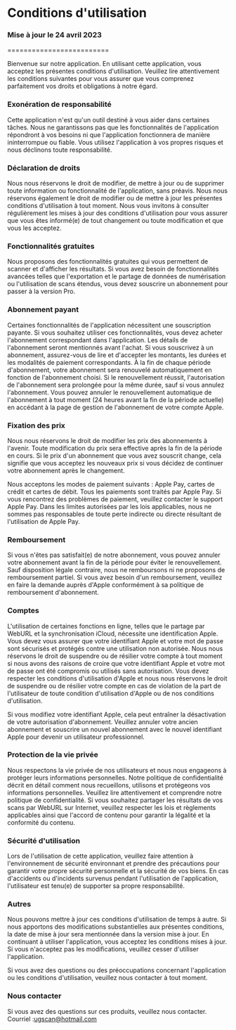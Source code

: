 # Conditions d'utilisation
### Mise à jour le 24 avril 2023
=========================

Bienvenue sur notre application. En utilisant cette application, vous acceptez les présentes conditions d'utilisation. Veuillez lire attentivement les conditions suivantes pour vous assurer que vous comprenez parfaitement vos droits et obligations à notre égard.

### Exonération de responsabilité
Cette application n'est qu'un outil destiné à vous aider dans certaines tâches. Nous ne garantissons pas que les fonctionnalités de l'application répondront à vos besoins ni que l'application fonctionnera de manière ininterrompue ou fiable. Vous utilisez l'application à vos propres risques et nous déclinons toute responsabilité.

### Déclaration de droits
Nous nous réservons le droit de modifier, de mettre à jour ou de supprimer toute information ou fonctionnalité de l'application, sans préavis. Nous nous réservons également le droit de modifier ou de mettre à jour les présentes conditions d'utilisation à tout moment. Nous vous invitons à consulter régulièrement les mises à jour des conditions d'utilisation pour vous assurer que vous êtes informé(e) de tout changement ou toute modification et que vous les acceptez.

### Fonctionnalités gratuites
Nous proposons des fonctionnalités gratuites qui vous permettent de scanner et d'afficher les résultats. Si vous avez besoin de fonctionnalités avancées telles que l'exportation et le partage de données de numérisation ou l'utilisation de scans étendus, vous devez souscrire un abonnement pour passer à la version Pro.

### Abonnement payant
Certaines fonctionnalités de l'application nécessitent une souscription payante. Si vous souhaitez utiliser ces fonctionnalités, vous devez acheter l'abonnement correspondant dans l'application. Les détails de l'abonnement seront mentionnés avant l'achat. Si vous souscrivez à un abonnement, assurez-vous de lire et d'accepter les montants, les durées et les modalités de paiement correspondants.
À la fin de chaque période d'abonnement, votre abonnement sera renouvelé automatiquement en fonction de l'abonnement choisi. Si le renouvellement réussit, l'autorisation de l'abonnement sera prolongée pour la même durée, sauf si vous annulez l'abonnement.
Vous pouvez annuler le renouvellement automatique de l'abonnement à tout moment (24 heures avant la fin de la période actuelle) en accédant à la page de gestion de l'abonnement de votre compte Apple.

### Fixation des prix
Nous nous réservons le droit de modifier les prix des abonnements à l'avenir. Toute modification du prix sera effective après la fin de la période en cours. Si le prix d'un abonnement que vous avez souscrit change, cela signifie que vous acceptez les nouveaux prix si vous décidez de continuer votre abonnement après le changement.

Nous acceptons les modes de paiement suivants : Apple Pay, cartes de crédit et cartes de débit. Tous les paiements sont traités par Apple Pay. Si vous rencontrez des problèmes de paiement, veuillez contacter le support Apple Pay. Dans les limites autorisées par les lois applicables, nous ne sommes pas responsables de toute perte indirecte ou directe résultant de l'utilisation de Apple Pay.

### Remboursement
Si vous n'êtes pas satisfait(e) de notre abonnement, vous pouvez annuler votre abonnement avant la fin de la période pour éviter le renouvellement. Sauf disposition légale contraire, nous ne remboursons ni ne proposons de remboursement partiel. Si vous avez besoin d'un remboursement, veuillez en faire la demande auprès d'Apple conformément à sa politique de remboursement d'abonnement.

### Comptes
L'utilisation de certaines fonctions en ligne, telles que le partage par WebURL et la synchronisation iCloud, nécessite une identification Apple. Vous devez vous assurer que votre identifiant Apple et votre mot de passe sont sécurisés et protégés contre une utilisation non autorisée.
Nous nous réservons le droit de suspendre ou de résilier votre compte à tout moment si nous avons des raisons de croire que votre identifiant Apple et votre mot de passe ont été compromis ou utilisés sans autorisation.
Vous devez respecter les conditions d'utilisation d'Apple et nous nous réservons le droit de suspendre ou de résilier votre compte en cas de violation de la part de l'utilisateur de toute condition d'utilisation d'Apple ou de nos conditions d'utilisation.

Si vous modifiez votre identifiant Apple, cela peut entraîner la désactivation de votre autorisation d'abonnement. Veuillez annuler votre ancien abonnement et souscrire un nouvel abonnement avec le nouvel identifiant Apple pour devenir un utilisateur professionnel.

### Protection de la vie privée
Nous respectons la vie privée de nos utilisateurs et nous nous engageons à protéger leurs informations personnelles. Notre politique de confidentialité décrit en détail comment nous recueillons, utilisons et protégeons vos informations personnelles. Veuillez lire attentivement et comprendre notre politique de confidentialité.
Si vous souhaitez partager les résultats de vos scans par WebURL sur Internet, veuillez respecter les lois et règlements applicables ainsi que l'accord de contenu pour garantir la légalité et la conformité du contenu.

### Sécurité d'utilisation
Lors de l'utilisation de cette application, veuillez faire attention à l'environnement de sécurité environnant et prendre des précautions pour garantir votre propre sécurité personnelle et la sécurité de vos biens. En cas d'accidents ou d'incidents survenus pendant l'utilisation de l'application, l'utilisateur est tenu(e) de supporter sa propre responsabilité.

### Autres
Nous pouvons mettre à jour ces conditions d'utilisation de temps à autre. Si nous apportons des modifications substantielles aux présentes conditions, la date de mise à jour sera mentionnée dans la version mise à jour. En continuant à utiliser l'application, vous acceptez les conditions mises à jour. Si vous n'acceptez pas les modifications, veuillez cesser d'utiliser l'application.

Si vous avez des questions ou des préoccupations concernant l'application ou les conditions d'utilisation, veuillez nous contacter à tout moment.

### Nous contacter
Si vous avez des questions sur ces produits, veuillez nous contacter.
Courriel :ugscan@hotmail.com